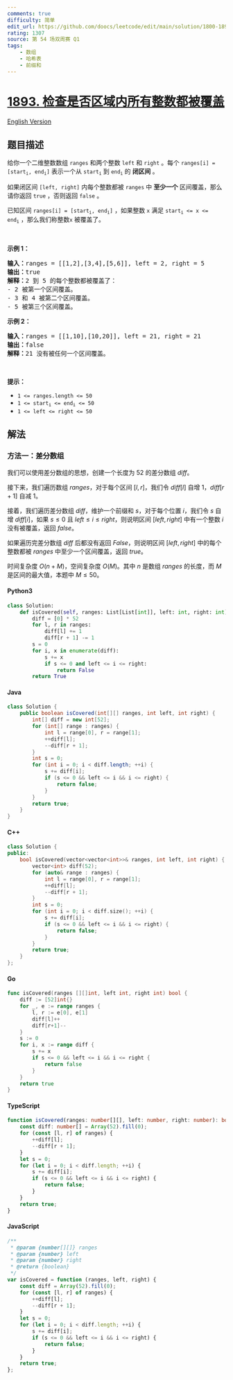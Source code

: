 ```yaml
---
comments: true
difficulty: 简单
edit_url: https://github.com/doocs/leetcode/edit/main/solution/1800-1899/1893.Check%20if%20All%20the%20Integers%20in%20a%20Range%20Are%20Covered/README.md
rating: 1307
source: 第 54 场双周赛 Q1
tags:
    - 数组
    - 哈希表
    - 前缀和
---
```


<!-- problem:start -->

# [1893. 检查是否区域内所有整数都被覆盖](https://leetcode.cn/problems/check-if-all-the-integers-in-a-range-are-covered)

[English Version](/solution/1800-1899/1893.Check%20if%20All%20the%20Integers%20in%20a%20Range%20Are%20Covered/README_EN.md)

## 题目描述

<!-- description:start -->

<p>给你一个二维整数数组 <code>ranges</code> 和两个整数 <code>left</code> 和 <code>right</code> 。每个 <code>ranges[i] = [start<sub>i</sub>, end<sub>i</sub>]</code> 表示一个从 <code>start<sub>i</sub></code> 到 <code>end<sub>i</sub></code> 的 <strong>闭区间</strong> 。</p>

<p>如果闭区间 <code>[left, right]</code> 内每个整数都被 <code>ranges</code> 中 <strong>至少一个</strong> 区间覆盖，那么请你返回 <code>true</code> ，否则返回 <code>false</code> 。</p>

<p>已知区间 <code>ranges[i] = [start<sub>i</sub>, end<sub>i</sub>]</code> ，如果整数 <code>x</code> 满足 <code>start<sub>i</sub> <= x <= end<sub>i</sub></code> ，那么我们称整数<code>x</code> 被覆盖了。</p>

<p> </p>

<p><strong>示例 1：</strong></p>

<pre>
<b>输入：</b>ranges = [[1,2],[3,4],[5,6]], left = 2, right = 5
<b>输出：</b>true
<b>解释：</b>2 到 5 的每个整数都被覆盖了：
- 2 被第一个区间覆盖。
- 3 和 4 被第二个区间覆盖。
- 5 被第三个区间覆盖。
</pre>

<p><strong>示例 2：</strong></p>

<pre>
<b>输入：</b>ranges = [[1,10],[10,20]], left = 21, right = 21
<b>输出：</b>false
<b>解释：</b>21 没有被任何一个区间覆盖。
</pre>

<p> </p>

<p><strong>提示：</strong></p>

<ul>
	<li><code>1 <= ranges.length <= 50</code></li>
	<li><code>1 <= start<sub>i</sub> <= end<sub>i</sub> <= 50</code></li>
	<li><code>1 <= left <= right <= 50</code></li>
</ul>

<!-- description:end -->

## 解法

<!-- solution:start -->

### 方法一：差分数组

我们可以使用差分数组的思想，创建一个长度为 $52$ 的差分数组 $\textit{diff}$。

接下来，我们遍历数组 $\textit{ranges}$，对于每个区间 $[l, r]$，我们令 $\textit{diff}[l]$ 自增 $1$，$\textit{diff}[r + 1]$ 自减 $1$。

接着，我们遍历差分数组 $\textit{diff}$，维护一个前缀和 $s$，对于每个位置 $i$，我们令 $s$ 自增 $\textit{diff}[i]$，如果 $s \le 0$ 且 $left \le i \le right$，则说明区间 $[left, right]$ 中有一个整数 $i$ 没有被覆盖，返回 $\textit{false}$。

如果遍历完差分数组 $\textit{diff}$ 后都没有返回 $\textit{False}$，则说明区间 $[left, right]$ 中的每个整数都被 $\textit{ranges}$ 中至少一个区间覆盖，返回 $\textit{true}$。

时间复杂度 $O(n + M)$，空间复杂度 $O(M)$。其中 $n$ 是数组 $\textit{ranges}$ 的长度，而 $M$ 是区间的最大值，本题中 $M \le 50$。

<!-- tabs:start -->

#### Python3

```python
class Solution:
    def isCovered(self, ranges: List[List[int]], left: int, right: int) -> bool:
        diff = [0] * 52
        for l, r in ranges:
            diff[l] += 1
            diff[r + 1] -= 1
        s = 0
        for i, x in enumerate(diff):
            s += x
            if s <= 0 and left <= i <= right:
                return False
        return True
```

#### Java

```java
class Solution {
    public boolean isCovered(int[][] ranges, int left, int right) {
        int[] diff = new int[52];
        for (int[] range : ranges) {
            int l = range[0], r = range[1];
            ++diff[l];
            --diff[r + 1];
        }
        int s = 0;
        for (int i = 0; i < diff.length; ++i) {
            s += diff[i];
            if (s <= 0 && left <= i && i <= right) {
                return false;
            }
        }
        return true;
    }
}
```

#### C++

```cpp
class Solution {
public:
    bool isCovered(vector<vector<int>>& ranges, int left, int right) {
        vector<int> diff(52);
        for (auto& range : ranges) {
            int l = range[0], r = range[1];
            ++diff[l];
            --diff[r + 1];
        }
        int s = 0;
        for (int i = 0; i < diff.size(); ++i) {
            s += diff[i];
            if (s <= 0 && left <= i && i <= right) {
                return false;
            }
        }
        return true;
    }
};
```

#### Go

```go
func isCovered(ranges [][]int, left int, right int) bool {
	diff := [52]int{}
	for _, e := range ranges {
		l, r := e[0], e[1]
		diff[l]++
		diff[r+1]--
	}
	s := 0
	for i, x := range diff {
		s += x
		if s <= 0 && left <= i && i <= right {
			return false
		}
	}
	return true
}
```

#### TypeScript

```ts
function isCovered(ranges: number[][], left: number, right: number): boolean {
    const diff: number[] = Array(52).fill(0);
    for (const [l, r] of ranges) {
        ++diff[l];
        --diff[r + 1];
    }
    let s = 0;
    for (let i = 0; i < diff.length; ++i) {
        s += diff[i];
        if (s <= 0 && left <= i && i <= right) {
            return false;
        }
    }
    return true;
}
```

#### JavaScript

```js
/**
 * @param {number[][]} ranges
 * @param {number} left
 * @param {number} right
 * @return {boolean}
 */
var isCovered = function (ranges, left, right) {
    const diff = Array(52).fill(0);
    for (const [l, r] of ranges) {
        ++diff[l];
        --diff[r + 1];
    }
    let s = 0;
    for (let i = 0; i < diff.length; ++i) {
        s += diff[i];
        if (s <= 0 && left <= i && i <= right) {
            return false;
        }
    }
    return true;
};
```

<!-- tabs:end -->

<!-- solution:end -->

<!-- problem:end -->
